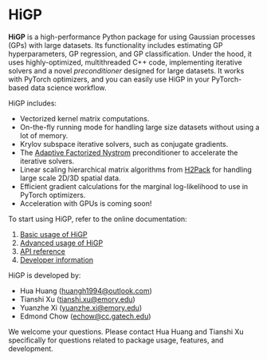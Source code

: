 # HiGP

**HiGP** is a high-performance Python package for using Gaussian processes (GPs) with large datasets.
Its functionality includes estimating GP hyperparameters, GP regression, and GP classification.
Under the hood, it uses highly-optimized, multithreaded C++ code, implementing iterative solvers
and a novel *preconditioner* designed for large datasets.
It works with PyTorch optimizers, and you can easily use HiGP in your PyTorch-based data science workflow.

HiGP includes:

* Vectorized kernel matrix computations.
* On-the-fly running mode for handling large size datasets without using a lot of memory.
* Krylov subspace iterative solvers, such as conjugate gradients.
* The [Adaptive Factorized Nystrom](https://epubs.siam.org/doi/10.1137/23M1565139) preconditioner
  to accelerate the iterative solvers.
* Linear scaling hierarchical matrix algorithms from [H2Pack](https://dl.acm.org/doi/abs/10.1145/3412850)
  for handling large scale 2D/3D spatial data.
* Efficient gradient calculations for the marginal log-likelihood to use in PyTorch optimizers.
* Acceleration with GPUs is coming soon!

To start using HiGP, refer to the online documentation:

1. [Basic usage of HiGP](https://github.com/huanghua1994/HiGP/blob/main/docs/1-Basic-usage-of-HiGP.md)
2. [Advanced usage of HiGP](https://github.com/huanghua1994/HiGP/blob/main/docs/2-Advanced-usage-of-HiGP.md)
3. [API reference](https://github.com/huanghua1994/HiGP/blob/main/docs/3-API-reference.md)
4. [Developer information](https://github.com/huanghua1994/HiGP/blob/main/docs/4-Developer-information.md)

HiGP is developed by:

* Hua Huang (huangh1994@outlook.com)
* Tianshi Xu (tianshi.xu@emory.edu)
* Yuanzhe Xi (yuanzhe.xi@emory.edu)
* Edmond Chow (echow@cc.gatech.edu)

We welcome your questions.
Please contact Hua Huang and Tianshi Xu specifically for questions related to package usage, features, and development.
